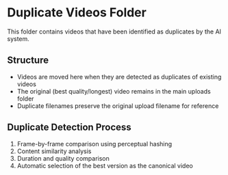 # Duplicate Videos Folder

This folder contains videos that have been identified as duplicates by the AI system.

## Structure
- Videos are moved here when they are detected as duplicates of existing videos
- The original (best quality/longest) video remains in the main uploads folder
- Duplicate filenames preserve the original upload filename for reference

## Duplicate Detection Process
1. Frame-by-frame comparison using perceptual hashing
2. Content similarity analysis
3. Duration and quality comparison
4. Automatic selection of the best version as the canonical video